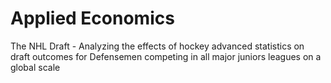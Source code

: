 # Applied Economics
The NHL Draft - Analyzing the effects of hockey advanced statistics on draft outcomes for Defensemen competing in all major juniors leagues on a global scale
